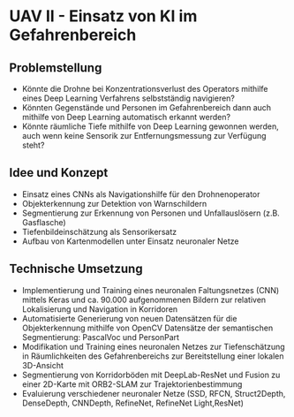 # UAV II - Einsatz von KI im Gefahrenbereich
## Problemstellung
* Könnte die Drohne bei Konzentrationsverlust des Operators mithilfe eines Deep Learning Verfahrens selbstständig navigieren?
* Könnten Gegenstände und Personen im Gefahrenbereich dann auch mithilfe von Deep Learning automatisch erkannt werden?
* Könnte räumliche Tiefe mithilfe von Deep Learning gewonnen werden, auch wenn keine Sensorik zur Entfernungsmessung zur Verfügung steht?

## Idee und Konzept
* Einsatz eines CNNs als Navigationshilfe für den Drohnenoperator
* Objekterkennung zur Detektion von Warnschildern
* Segmentierung zur Erkennung von Personen und Unfallauslösern (z.B. Gasflasche)
* Tiefenbildeinschätzung als Sensorikersatz
* Aufbau von Kartenmodellen unter Einsatz neuronaler Netze

## Technische Umsetzung 
* Implementierung und Training eines neuronalen Faltungsnetzes (CNN) mittels Keras und ca. 90.000 aufgenommenen Bildern zur relativen Lokalisierung und Navigation in Korridoren 
* Automatisierte Generierung von neuen Datensätzen für die Objekterkennung mithilfe von OpenCV
Datensätze der semantischen Segmentierung: PascalVoc und PersonPart
* Modifikation und Training eines neuronalen Netzes zur Tiefenschätzung in Räumlichkeiten des Gefahrenbereichs zur Bereitstellung einer lokalen 3D-Ansicht
* Segmentierung von Korridorböden mit DeepLab-ResNet und Fusion zu einer 2D-Karte mit ORB2-SLAM zur Trajektorienbestimmung
* Evaluierung verschiedener neuronaler Netze (SSD, RFCN, Struct2Depth, DenseDepth, CNNDepth, RefineNet, RefineNet Light,ResNet)
